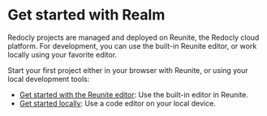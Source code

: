 # Get started with Realm

Redocly projects are managed and deployed on Reunite, the Redocly cloud platform.
For development, you can use the built-in Reunite editor, or work locally using your favorite editor.

Start your first project either in your browser with Reunite, or using your local development tools:

- [Get started with the Reunite editor](start-reunite-editor.md): Use the built-in editor in Reunite.
- [Get started locally](start-local-dev.md): Use a code editor on your local device.

